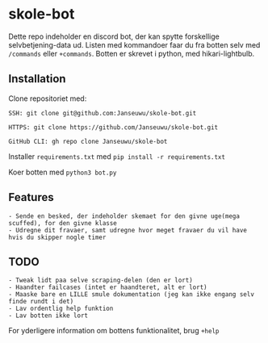 # skole-bot
Dette repo indeholder en discord bot, der kan spytte forskellige selvbetjening-data ud. Listen med kommandoer faar du fra botten selv med `/commands` eller `+commands`. Botten er skrevet i python, med hikari-lightbulb.

## Installation
Clone repositoriet med: <br>
```
SSH: git clone git@github.com:Janseuwu/skole-bot.git

HTTPS: git clone https://github.com/Janseuwu/skole-bot.git

GitHub CLI: gh repo clone Janseuwu/skole-bot
```

Installer `requirements.txt` med `pip install -r requirements.txt`

Koer botten med `python3 bot.py`

## Features
	- Sende en besked, der indeholder skemaet for den givne uge(mega scuffed), for den givne klasse
	- Udregne dit fravaer, samt udregne hvor meget fravaer du vil have hvis du skipper nogle timer
## TODO
	- Tweak lidt paa selve scraping-delen (den er lort)
	- Haandter failcases (intet er haandteret, alt er lort)
	- Maaske bare en LILLE smule dokumentation (jeg kan ikke engang selv finde rundt i det)
	- Lav ordentlig help funktion
	- Lav botten ikke lort

For yderligere information om bottens funktionalitet, brug `+help`
